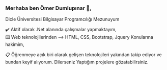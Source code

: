 ### Merhaba ben Ömer Dumlupınar :wave:,

Dicle Üniversitesi Bilgisayar Programcılığı  Mezunuyum

:heavy_check_mark:	 Aktif olarak .Net alanında çalışmalar yapmaktayım,  
:keyboard: Web teknolojilerinden --> HTML, CSS, Bootstrap, Jquery Konularına hakimim,

:clipboard: Öğrenmeye açık biri olarak gelişen teknolojileri yakından takip ediyor ve bundan keyif alıyorum. Dilerseniz Yaptığım projelere gözatabilirsiniz.

